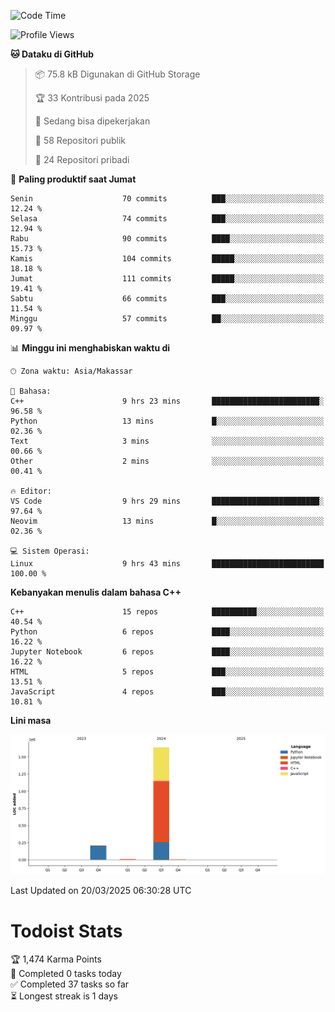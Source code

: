 <!--START_SECTION:waka-->
![Code Time](http://img.shields.io/badge/Code%20Time-149%20hrs%2012%20mins-blue)

![Profile Views](http://img.shields.io/badge/Profil%20dilihat-13-blue)

**🐱 Dataku di GitHub** 

> 📦 75.8 kB Digunakan di GitHub Storage 
 > 
> 🏆 33 Kontribusi pada 2025
 > 
> 💼 Sedang bisa dipekerjakan
 > 
> 📜 58 Repositori publik 
 > 
> 🔑 24 Repositori pribadi 
 > 
📅 **Paling produktif saat Jumat** 

```text
Senin                    70 commits          ███░░░░░░░░░░░░░░░░░░░░░░   12.24 % 
Selasa                   74 commits          ███░░░░░░░░░░░░░░░░░░░░░░   12.94 % 
Rabu                     90 commits          ████░░░░░░░░░░░░░░░░░░░░░   15.73 % 
Kamis                    104 commits         █████░░░░░░░░░░░░░░░░░░░░   18.18 % 
Jumat                    111 commits         █████░░░░░░░░░░░░░░░░░░░░   19.41 % 
Sabtu                    66 commits          ███░░░░░░░░░░░░░░░░░░░░░░   11.54 % 
Minggu                   57 commits          ██░░░░░░░░░░░░░░░░░░░░░░░   09.97 % 
```


📊 **Minggu ini menghabiskan waktu di** 

```text
🕑︎ Zona waktu: Asia/Makassar

💬 Bahasa: 
C++                      9 hrs 23 mins       ████████████████████████░   96.58 % 
Python                   13 mins             █░░░░░░░░░░░░░░░░░░░░░░░░   02.36 % 
Text                     3 mins              ░░░░░░░░░░░░░░░░░░░░░░░░░   00.66 % 
Other                    2 mins              ░░░░░░░░░░░░░░░░░░░░░░░░░   00.41 % 

🔥 Editor: 
VS Code                  9 hrs 29 mins       ████████████████████████░   97.64 % 
Neovim                   13 mins             █░░░░░░░░░░░░░░░░░░░░░░░░   02.36 % 

💻 Sistem Operasi: 
Linux                    9 hrs 43 mins       █████████████████████████   100.00 % 
```

**Kebanyakan menulis dalam bahasa C++** 

```text
C++                      15 repos            ██████████░░░░░░░░░░░░░░░   40.54 % 
Python                   6 repos             ████░░░░░░░░░░░░░░░░░░░░░   16.22 % 
Jupyter Notebook         6 repos             ████░░░░░░░░░░░░░░░░░░░░░   16.22 % 
HTML                     5 repos             ███░░░░░░░░░░░░░░░░░░░░░░   13.51 % 
JavaScript               4 repos             ███░░░░░░░░░░░░░░░░░░░░░░   10.81 % 
```



**Lini masa**

![Lines of Code chart](https://raw.githubusercontent.com/yusuf601/yusuf601/main/assets/bar_graph.png)


 Last Updated on 20/03/2025 06:30:28 UTC
<!--END_SECTION:waka-->
# Todoist Stats

<!-- TODO-IST:START -->
🏆  1,474 Karma Points           
🌸  Completed 0 tasks today           
✅  Completed 37 tasks so far           
⏳  Longest streak is 1 days
<!-- TODO-IST:END -->
